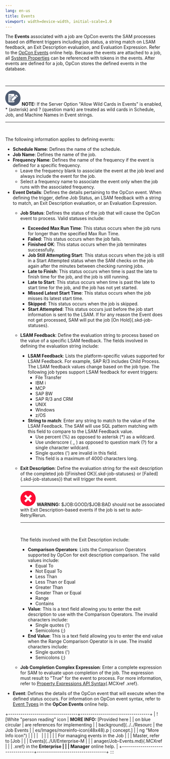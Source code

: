 ```yaml
---
lang: en-us
title: Events
viewport: width=device-width, initial-scale=1.0
---
```



The **Events** associated with a job are
OpCon events the SAM processes based on
different triggers including job status, a string match on LSAM
feedback, an Exit Description evaluation, and Evaluation Expression.
Refer to the [OpCon Events](../OpCon-Events/Introduction.md) online help.
Because the events are attached to a job, all [System Properties](Properties.md#System) can be referenced with
tokens in the events. After events are defined for a job,
OpCon stores the defined events in the
database.

 

  ----------------------------------------------------------------------------------------------------------------------------- -----------------------------------------------------------------------------------------------------------------------------------------------------------------------------------------------
  ![White pencil/paper icon on gray circular background](../../Resources/Images/note-icon(48x48).png "Note icon")   **NOTE:** If the Server Option \"Allow Wild Cards in Events\" is enabled, \* (asterisk) and ? (question mark) are treated as wild cards in Schedule, Job, and Machine Names in Event strings.
  ----------------------------------------------------------------------------------------------------------------------------- -----------------------------------------------------------------------------------------------------------------------------------------------------------------------------------------------

 

The following information applies to defining events:

-   **Schedule Name**: Defines the name of the schedule.
-   **Job Name**: Defines the name of the job.
-   **Frequency Name**: Defines the name of the frequency if the event
    is defined for a specific frequency.
    -   Leave the frequency blank to associate the event at the job
        level and always include the event for the job.
    -   Select a frequency name to associate the event only when the job
        runs with the associated frequency.
-   **Event Details**: Defines the details pertaining to the
    OpCon event. When defining the trigger,
    define Job Status, an LSAM feedback with a string to match, an Exit
    Description evaluation, or an Evaluation Expression.
    -   **Job Status**: Defines the status of the job that will cause
        the OpCon event to process. Valid
        statuses include:
        -   **Exceeded Max Run Time**: This status occurs when the job
            runs for longer than the specified Max Run Time.
        -   **Failed**: This status occurs when the job fails.
        -   **Finished OK**: This status occurs when the job terminates
            successfully.
        -   **Job Still Attempting Start**: This status occurs when the
            job is still in a Start Attempted status when the SAM checks
            on the job again after the minutes between checking running
            jobs.
        -   **Late to Finish**: This status occurs when time is past the
            late to finish time for the job, and the job is still
            running.
        -   **Late to Start**: This status occurs when time is past the
            late to start time for the job, and the job has not yet
            started.
        -   **Missed Latest Start Time**: This status occurs when the
            job misses its latest start time.
        -   **Skipped**: This status occurs when the job is skipped.
        -   **Start Attempted**: This status occurs just before the job
            start information is sent to the LSAM. If for any reason the
            Event does not get processed, SAM will put the job [On             Hold]{.skd-job-statuses}.

    -   **LSAM Feedback**: Define the evaluation string to process based
        on the value of a specific LSAM feedback. The fields involved in
        defining the evaluation string include:
        -   **LSAM Feedback**: Lists the platform-specific values
            supported for LSAM Feedback. For example, SAP R/3 includes
            Child Process. The LSAM feedback values change based on the
            job type. The following job types support LSAM feedback for
            event triggers:
            -   File Transfer
            -   IBM i
            -   MCP
            -   SAP BW
            -   SAP R/3 and CRM
            -   UNIX
            -   Windows
            -   z/OS
        -   **String to match**: Enter any string to match to the value
            of the LSAM Feedback. The SAM will use SQL pattern matching
            with this field to compare to the LSAM Feedback value.
            -   Use percent (%) as opposed to asterisk (\*) as a
                wildcard.
            -   Use underscore ( \_ ) as opposed to question mark (?)
                for a single character wildcard.
            -   Single quotes (\') are invalid in this field.
            -   This field is a maximum of 4000 characters long.

    -   **Exit Description**: Define the evaluation string for the exit
        description of the completed job ([Finished         OK]{.skd-job-statuses} or [Failed]{.skd-job-statuses}) that will
        trigger the event.

          ------------------------------------------------------------------------------------------------------------------------ --------------------------------------------------------------------------------------------------------------------------------------
          ![White \"X\" icon on red circular background](../../Resources/Images/warning-icon(48x48).png "Note icon")   **WARNING:** \$JOB:GOOD/\$JOB:BAD should not be associated with Exit Description-based events if the job is set to auto-Retry/Rerun.
          ------------------------------------------------------------------------------------------------------------------------ --------------------------------------------------------------------------------------------------------------------------------------

         

        The fields involved with the Exit Description include:

        -   **Comparison Operators**: Lists the Comparison Operators
            supported by OpCon for exit
            description comparison. The valid values include:
            -   Equal To
            -   Not Equal To
            -   Less Than
            -   Less Than or Equal
            -   Greater Than
            -   Greater Than or Equal
            -   Range
            -   Contains
        -   **Value**: This is a text field allowing you to enter the
            exit description to use with the Comparison Operators. The
            invalid characters include:
            -   Single quotes (\')
            -   Semicolons (;)
        -   **End Value**: This is a text field allowing you to enter
            the end value when the Range Comparison Operator is in use.
            The invalid characters include:
            -   Single quotes (\')
            -   Semicolons (;)

    -   **Job Completion Complex Expression**: Enter a complete
        expression for SAM to evaluate upon completion of the job. The
        expression must result to \"True\" for the event to process. For
        more information, refer to [Property Expressions API         Syntax](Property-Expressions-API-Syntax.md){.MCXref
        .xref}.
-   **Event**: Defines the details of the
    OpCon event that will execute when the
    defined status occurs. For information on
    OpCon event syntax, refer to [Event     Types](../OpCon-Events/Event-Types.md) in the
    **OpCon Events** online help.

+----------------------------------+----------------------------------+
| ![White \"person reading\" icon  | **MORE INFO:** [Provided here    | | on blue circular                 | are references for implementing  |
| background](../../Resourc        | the Job Events                   |
| es/Images/moreinfo-icon(48x48).p | concept.]            |
| ng "More Info icon") |                                  |
|                                  |                                  |
|                                  |                                  |
|                                  | For managing events in the Job   |
|                                  | Master, refer to [Job            | |                                  | Events](../UI/Enterprise-M     |
|                                  | anager/Job-Events.md){.MCXref |
|                                  | .xref} in the **Enterprise       |
|                                  | Manager** online help.           |
+----------------------------------+----------------------------------+
:::

 

